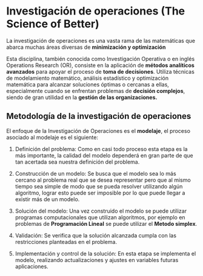 # Investigación de operaciones (The Science of Better)

La investigación de operaciones es una vasta rama de las matemáticas que abarca muchas áreas diversas de **minimización y optimización**

Esta disciplina, también conocida como Investigación Operativa o en inglés Operations Research (OR), consiste en la aplicación de **métodos analíticos avanzados** para apoyar el proceso de **toma de decisiones**. Utiliza técnicas de modelamiento matemático, análisis estadístico y optimización matemática para alcanzar soluciones óptimas o cercanas a ellas, especialmente cuando se enfrentan problemas de **decisión complejos**, siendo de gran utilidad en la **gestión de las organizaciones.**

## Metodología de la investigación de operaciones

El enfoque de la Investigación de Operaciones es el **modelaje**, el proceso asociado al modelaje es el siguiente:

1. Definición del problema: Como en casi todo proceso esta etapa es la más importante, la calidad del modelo dependerá en gran parte de que tan acertada sea nuestra definición del problema.

2. Construcción de un modelo: Se busca que el modelo sea lo más cercano al problema real que se desea representar pero que al mismo tiempo sea simple de modo que se pueda resolver utilizando algún algoritmo, lograr esto puede ser imposible por lo que puede llegar a existir más de un modelo.

3. Solución del modelo: Una vez construido el modelo se puede utilizar programas computacionales que utilizan algoritmos, por ejemplo en problemas de **Programación Lineal** se puede utilizar el **Metodo simplex**.

4. Validación: Se verifica que la solución alcanzada cumpla con las restricciones planteadas en el problema.

5. Implementación y control de la solución: En esta etapa se implementa el modelo, realizando actualizaciones y ajustes en variables futuras aplicaciones.
